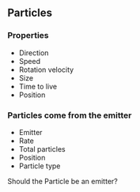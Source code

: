 Particles
---------

### Properties

* Direction
* Speed
* Rotation velocity
* Size
* Time to live
* Position


### Particles come from the emitter

* Emitter
* Rate
* Total particles
* Position
* Particle type

Should the Particle be an emitter?